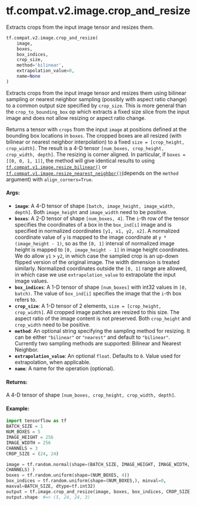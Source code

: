 <div itemscope itemtype="http://developers.google.com/ReferenceObject">
<meta itemprop="name" content="tf.compat.v2.image.crop_and_resize" />
<meta itemprop="path" content="Stable" />
</div>

# tf.compat.v2.image.crop_and_resize

Extracts crops from the input image tensor and resizes them.

``` python
tf.compat.v2.image.crop_and_resize(
    image,
    boxes,
    box_indices,
    crop_size,
    method='bilinear',
    extrapolation_value=0,
    name=None
)
```

<!-- Placeholder for "Used in" -->

Extracts crops from the input image tensor and resizes them using bilinear
sampling or nearest neighbor sampling (possibly with aspect ratio change) to a
common output size specified by `crop_size`. This is more general than the
`crop_to_bounding_box` op which extracts a fixed size slice from the input
image and does not allow resizing or aspect ratio change.

Returns a tensor with `crops` from the input `image` at positions defined at
the bounding box locations in `boxes`. The cropped boxes are all resized (with
bilinear or nearest neighbor interpolation) to a fixed
`size = [crop_height, crop_width]`. The result is a 4-D tensor
`[num_boxes, crop_height, crop_width, depth]`. The resizing is corner aligned.
In particular, if `boxes = [[0, 0, 1, 1]]`, the method will give identical
results to using <a href="../../../../tf/image/resize_bilinear.md"><code>tf.compat.v1.image.resize_bilinear()</code></a> or
<a href="../../../../tf/image/resize_nearest_neighbor.md"><code>tf.compat.v1.image.resize_nearest_neighbor()</code></a>(depends on the `method`
argument) with
`align_corners=True`.

#### Args:


* <b>`image`</b>: A 4-D tensor of shape `[batch, image_height, image_width, depth]`.
  Both `image_height` and `image_width` need to be positive.
* <b>`boxes`</b>: A 2-D tensor of shape `[num_boxes, 4]`. The `i`-th row of the tensor
  specifies the coordinates of a box in the `box_ind[i]` image and is
  specified in normalized coordinates `[y1, x1, y2, x2]`. A normalized
  coordinate value of `y` is mapped to the image coordinate at `y *
  (image_height - 1)`, so as the `[0, 1]` interval of normalized image
  height is mapped to `[0, image_height - 1]` in image height coordinates.
  We do allow `y1` > `y2`, in which case the sampled crop is an up-down
  flipped version of the original image. The width dimension is treated
  similarly. Normalized coordinates outside the `[0, 1]` range are allowed,
  in which case we use `extrapolation_value` to extrapolate the input image
  values.
* <b>`box_indices`</b>: A 1-D tensor of shape `[num_boxes]` with int32 values in `[0,
  batch)`. The value of `box_ind[i]` specifies the image that the `i`-th box
  refers to.
* <b>`crop_size`</b>: A 1-D tensor of 2 elements, `size = [crop_height, crop_width]`.
  All cropped image patches are resized to this size. The aspect ratio of
  the image content is not preserved. Both `crop_height` and `crop_width`
  need to be positive.
* <b>`method`</b>: An optional string specifying the sampling method for resizing. It
  can be either `"bilinear"` or `"nearest"` and default to `"bilinear"`.
  Currently two sampling methods are supported: Bilinear and Nearest
    Neighbor.
* <b>`extrapolation_value`</b>: An optional `float`. Defaults to `0`. Value used for
  extrapolation, when applicable.
* <b>`name`</b>: A name for the operation (optional).


#### Returns:

A 4-D tensor of shape `[num_boxes, crop_height, crop_width, depth]`.



#### Example:



```python
import tensorflow as tf
BATCH_SIZE = 1
NUM_BOXES = 5
IMAGE_HEIGHT = 256
IMAGE_WIDTH = 256
CHANNELS = 3
CROP_SIZE = (24, 24)

image = tf.random.normal(shape=(BATCH_SIZE, IMAGE_HEIGHT, IMAGE_WIDTH,
CHANNELS) )
boxes = tf.random.uniform(shape=(NUM_BOXES, 4))
box_indices = tf.random.uniform(shape=(NUM_BOXES,), minval=0,
maxval=BATCH_SIZE, dtype=tf.int32)
output = tf.image.crop_and_resize(image, boxes, box_indices, CROP_SIZE)
output.shape  #=> (5, 24, 24, 3)
```